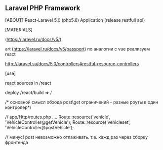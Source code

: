 ## Laravel PHP Framework


[ABOUT]  React-Laravel 5.0  (php5.6) Application  (release restfull api)

[MATERIALS]   

(https://laravel.ru/docs/v5/)

art  (https://laravel.ru/docs/v5/passport)   по аналогии с vue реализуем react
 

 http://laravel.su/docs/5.0/controllers#restful-resource-controllers   

 [use]

 react sources   in /react  

 deploy   /react/build  => /


/* основной смысл обхода post\get ограничений - разные роуты в один контролер*/


// app/Http/routes.php
....
Route::resource('vehicle', 'VehicleController@getVehicle');
Route::resource('vehicleset', 'VehicleController@postVehicle');

// минус! post невозможно отлаживать. т.е. кажд раз через сборку фронтенда